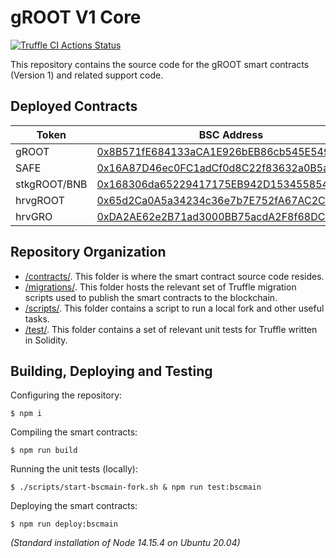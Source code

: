 # gROOT V1 Core

[![Truffle CI Actions Status](https://github.com/GrowthDeFi/groot-v1-core/workflows/Truffle%20CI/badge.svg)](https://github.com/GrowthDeFi/groot-v1-core/actions)

This repository contains the source code for the gROOT smart contracts
(Version 1) and related support code.

## Deployed Contracts

| Token        | BSC Address                                                                                                         |
| ------------ | ------------------------------------------------------------------------------------------------------------------- |
| gROOT        | [0x8B571fE684133aCA1E926bEB86cb545E549C832D](https://bscscan.io/address/0x8B571fE684133aCA1E926bEB86cb545E549C832D) |
| SAFE         | [0x16A87D46ec0FC1adCf0d8C22f83632a0B5abDa2c](https://bscscan.io/address/0x16A87D46ec0FC1adCf0d8C22f83632a0B5abDa2c) |
| stkgROOT/BNB | [0x168306da65229417175EB942D15345585429352f](https://bscscan.io/address/0x168306da65229417175EB942D15345585429352f) |
| hrvgROOT     | [0x65d2Ca0A5a34234c36e7b7E752fA67AC2CCBB203](https://bscscan.io/address/0x65d2Ca0A5a34234c36e7b7E752fA67AC2CCBB203) |
| hrvGRO       | [0xDA2AE62e2B71ad3000BB75acdA2F8f68DC88aCE4](https://bscscan.io/address/0xDA2AE62e2B71ad3000BB75acdA2F8f68DC88aCE4) |

## Repository Organization

* [/contracts/](contracts). This folder is where the smart contract source code
  resides.
* [/migrations/](migrations). This folder hosts the relevant set of Truffle
  migration scripts used to publish the smart contracts to the blockchain.
* [/scripts/](scripts). This folder contains a script to run a local fork and
  other useful tasks.
* [/test/](test). This folder contains a set of relevant unit tests for Truffle
  written in Solidity.

## Building, Deploying and Testing

Configuring the repository:

    $ npm i

Compiling the smart contracts:

    $ npm run build

Running the unit tests (locally):

    $ ./scripts/start-bscmain-fork.sh & npm run test:bscmain

Deploying the smart contracts:

    $ npm run deploy:bscmain

_(Standard installation of Node 14.15.4 on Ubuntu 20.04)_
